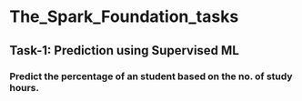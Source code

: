 # The_Spark_Foundation_tasks
## Task-1: Prediction using Supervised ML
### Predict the percentage of an student based on the no. of study hours.
